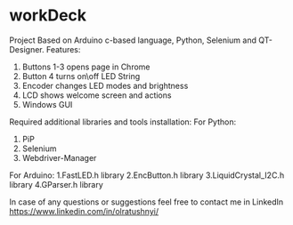 # workDeck
Project Based on Arduino c-based language, Python, Selenium and QT-Designer.
Features:
1. Buttons 1-3 opens page in Chrome
2. Button 4 turns on\off LED String
3. Encoder changes LED modes and brightness
4. LCD shows welcome screen and actions
5. Windows GUI

Required additional libraries and tools installation:
For Python:
1. PiP
2. Selenium
3. Webdriver-Manager

For Arduino:
1.FastLED.h library
2.EncButton.h library
3.LiquidCrystal_I2C.h library
4.GParser.h library

In case of any questions or suggestions feel free to contact me in LinkedIn https://www.linkedin.com/in/olratushnyi/
